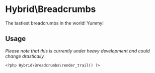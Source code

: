 # Hybrid\\Breadcrumbs

The tastiest breadcrumbs in the world! Yummy!

## Usage

_Please note that this is currently under heavy development and could change drastically._

```
<?php Hybrid\Breadcrumbs\render_trail() ?>
```
